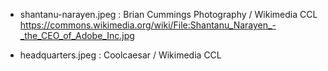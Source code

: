 - shantanu-narayen.jpeg : Brian Cummings Photography / Wikimedia CCL https://commons.wikimedia.org/wiki/File:Shantanu_Narayen_-_the_CEO_of_Adobe_Inc.jpg

- headquarters.jpeg : Coolcaesar / Wikimedia CCL
